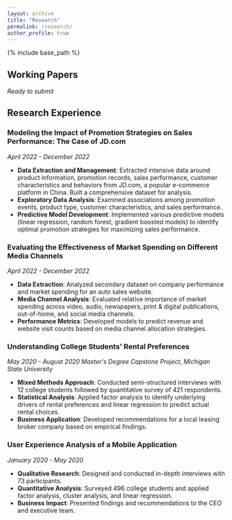 ```yaml
---
layout: archive
title: "Research"
permalink: /research/
author_profile: true
---
```


{% include base_path %}

## Working Papers

*Ready to submit*

## Research Experience

### Modeling the Impact of Promotion Strategies on Sales Performance: The Case of JD.com
*April 2022 - December 2022*

* **Data Extraction and Management**: Extracted intensive data around product information, promotion records, sales performance, customer characteristics and behaviors from JD.com, a popular e-commerce platform in China. Built a comprehensive dataset for analysis.
* **Exploratory Data Analysis**: Examined associations among promotion events, product type, customer characteristics, and sales performance.
* **Predictive Model Development**: Implemented various predictive models (linear regression, random forest, gradient boosted models) to identify optimal promotion strategies for maximizing sales performance.

### Evaluating the Effectiveness of Market Spending on Different Media Channels
*April 2022 - December 2022*

* **Data Extraction**: Analyzed secondary dataset on company performance and market spending for an auto sales website.
* **Media Channel Analysis**: Evaluated relative importance of market spending across video, audio, newspapers, print & digital publications, out-of-home, and social media channels.
* **Performance Metrics**: Developed models to predict revenue and website visit counts based on media channel allocation strategies.

### Understanding College Students' Rental Preferences
*May 2020 - August 2020*
*Master's Degree Capstone Project, Michigan State University*

* **Mixed Methods Approach**: Conducted semi-structured interviews with 12 college students followed by quantitative survey of 421 respondents.
* **Statistical Analysis**: Applied factor analysis to identify underlying drivers of rental preferences and linear regression to predict actual rental choices.
* **Business Application**: Developed recommendations for a local leasing broker company based on empirical findings.

### User Experience Analysis of a Mobile Application
*January 2020 - May 2020*

* **Qualitative Research**: Designed and conducted in-depth interviews with 73 participants.
* **Quantitative Analysis**: Surveyed 496 college students and applied factor analysis, cluster analysis, and linear regression.
* **Business Impact**: Presented findings and recommendations to the CEO and executive team.